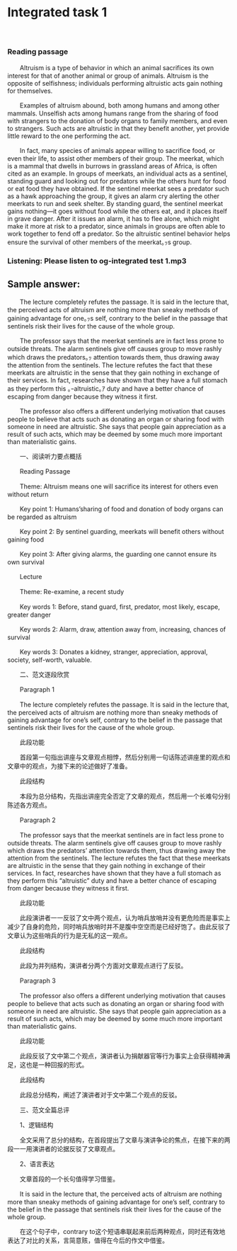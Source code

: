 # Integrated task 1
　　
### Reading passage

　　Altruism is a type of behavior in which an animal sacrifices its own interest for that of another animal or group of animals. Altruism is the opposite of selfishness; individuals performing altruistic acts gain nothing for themselves.

　　Examples of altruism abound, both among humans and among other mammals. Unselfish acts among humans range from the sharing of food with strangers to the donation of body organs to family members, and even to strangers. Such acts are altruistic in that they benefit another, yet provide little reward to the one performing the act.

　　In fact, many species of animals appear willing to sacrifice food, or even their life, to assist other members of their group. The meerkat, which is a mammal that dwells in burrows in grassland areas of Africa, is often cited as an example. In groups of meerkats, an individual acts as a sentinel, standing guard and looking out for predators while the others hunt for food or eat food they have obtained. If the sentinel meerkat sees a predator such as a hawk approaching the group, it gives an alarm cry alerting the other meerkats to run and seek shelter. By standing guard, the sentinel meerkat gains nothing—it goes without food while the others eat, and it places itself in grave danger. After it issues an alarm, it has to flee alone, which might make it more at risk to a predator, since animals in groups are often able to work together to fend off a predator. So the altruistic sentinel behavior helps ensure the survival of other members of the meerkat｡ｯs group.

### Listening: Please listen to og-integrated test 1.mp3

## Sample answer:

　　The lecture completely refutes the passage. It is said in the lecture that, the perceived acts of altruism are nothing more than sneaky methods of gaining advantage for one｡ｯs self, contrary to the belief in the passage that sentinels risk their lives for the cause of the whole group.

　　The professor says that the meerkat sentinels are in fact less prone to outside threats. The alarm sentinels give off causes group to move rashly which draws the predators｡ｯ attention towards them, thus drawing away the attention from the sentinels. The lecture refutes the fact that these meerkats are altruistic in the sense that they gain nothing in exchange of their services. In fact, researches have shown that they have a full stomach as they perform this ｡ｰaltruistic｡ｱ duty and have a better chance of escaping from danger because they witness it first.

　　The professor also offers a different underlying motivation that causes people to believe that acts such as donating an organ or sharing food with someone in need are altruistic. She says that people gain appreciation as a result of such acts, which may be deemed by some much more important than materialistic gains.

　　一、阅读听力要点概括

　　Reading Passage

　　Theme: Altruism means one will sacrifice its interest for others even without return

　　Key point 1: Humans’sharing of food and donation of body organs can be regarded as altruism

　　Key point 2: By sentinel guarding, meerkats will benefit others without gaining food

　　Key point 3: After giving alarms, the guarding one cannot ensure its own survival

　　Lecture

　　Theme: Re-examine, a recent study

　　Key words 1: Before, stand guard, first, predator, most likely, escape, greater danger

　　Key words 2: Alarm, draw, attention away from, increasing, chances of survival

　　Key words 3: Donates a kidney, stranger, appreciation, approval, society, self-worth, valuable.

　　二、范文逐段欣赏

　　Paragraph 1

　　The lecture completely refutes the passage. It is said in the lecture that, the perceived acts of altruism are nothing more than sneaky methods of gaining advantage for one’s self, contrary to the belief in the passage that sentinels risk their lives for the cause of the whole group.

　　此段功能

　　首段第一句指出讲座与文章观点相悖，然后分别用一句话陈述讲座里的观点和文章中的观点，为接下来的论述做好了准备。

　　此段结构

　　本段为总分结构，先指出讲座完全否定了文章的观点，然后用一个长难句分别陈述各方观点。

　　Paragraph 2

　　The professor says that the meerkat sentinels are in fact less prone to outside threats. The alarm sentinels give off causes group to move rashly which draws the predators’ attention towards them, thus drawing away the attention from the sentinels. The lecture refutes the fact that these meerkats are altruistic in the sense that they gain nothing in exchange of their services. In fact, researches have shown that they have a full stomach as they perform this “altruistic” duty and have a better chance of escaping from danger because they witness it first.

　　此段功能

　　此段演讲者一一反驳了文中两个观点，认为哨兵放哨并没有更危险而是事实上减少了自身的危险，同时哨兵放哨时并不是腹中空空而是已经好饱了。由此反驳了文章认为这些哨兵的行为是无私的这一观点。

　　此段结构

　　此段为并列结构，演讲者分两个方面对文章观点进行了反驳。

　　Paragraph 3

　　The professor also offers a different underlying motivation that causes people to believe that acts such as donating an organ or sharing food with someone in need are altruistic. She says that people gain appreciation as a result of such acts, which may be deemed by some much more important than materialistic gains.

　　此段功能

　　此段反驳了文中第二个观点，演讲者认为捐献器官等行为事实上会获得精神满足，这也是一种回报的形式。

　　此段结构

　　此段总分结构，阐述了演讲者对于文中第二个观点的反驳。

　　三、范文全篇总评

　　1、逻辑结构

　　全文采用了总分的结构，在首段提出了文章与演讲争论的焦点，在接下来的两段一一用演讲者的论据反驳了文章观点。

　　2、语言表达

　　文章首段的一个长句值得学习借鉴。

　　It is said in the lecture that, the perceived acts of altruism are nothing more than sneaky methods of gaining advantage for one’s self, contrary to the belief in the passage that sentinels risk their lives for the cause of the whole group.

　　在这个句子中，contrary to这个短语串联起来前后两种观点，同时还有效地表达了对比的关系，言简意赅，值得在今后的作文中借鉴。